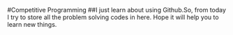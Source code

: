 #Competitive Programming
##I just learn about using Github.So, from today I try to store all the problem solving codes in here. Hope it will help you to learn new things.
